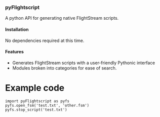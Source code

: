 ### pyFlightscript

A python API for generating native FlightStream scripts.

#### Installation

No dependencies required at this time.

#### Features

- Generates FlightStream scripts with a user-friendly Pythonic interface
- Modules broken into categories for ease of search.

# Example code

```
import pyFlightscript as pyfs
pyfs.open_fsm('test.txt', 'other.fsm')
pyfs.stop_script('test.txt')
```
